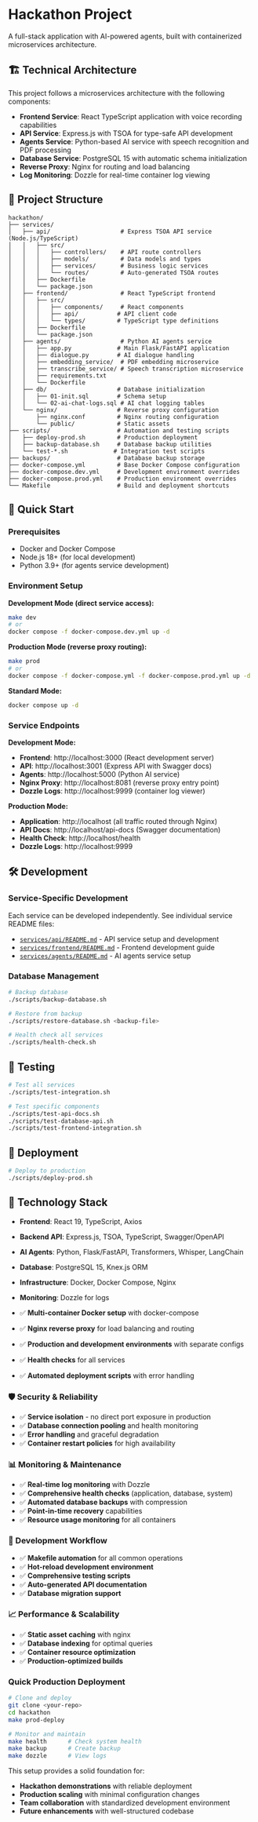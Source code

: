 # Hackathon Project

A full-stack application with AI-powered agents, built with containerized microservices architecture.

## 🏗️ Technical Architecture

This project follows a microservices architecture with the following components:

- **Frontend Service**: React TypeScript application with voice recording capabilities
- **API Service**: Express.js with TSOA for type-safe API development
- **Agents Service**: Python-based AI service with speech recognition and PDF processing
- **Database Service**: PostgreSQL 15 with automatic schema initialization
- **Reverse Proxy**: Nginx for routing and load balancing
- **Log Monitoring**: Dozzle for real-time container log viewing

## 📁 Project Structure

```
hackathon/
├── services/
│   ├── api/                    # Express TSOA API service (Node.js/TypeScript)
│   │   ├── src/
│   │   │   ├── controllers/    # API route controllers
│   │   │   ├── models/         # Data models and types
│   │   │   ├── services/       # Business logic services
│   │   │   └── routes/         # Auto-generated TSOA routes
│   │   ├── Dockerfile
│   │   └── package.json
│   ├── frontend/               # React TypeScript frontend
│   │   ├── src/
│   │   │   ├── components/     # React components
│   │   │   ├── api/           # API client code
│   │   │   └── types/         # TypeScript type definitions
│   │   ├── Dockerfile
│   │   └── package.json
│   ├── agents/                 # Python AI agents service
│   │   ├── app.py             # Main Flask/FastAPI application
│   │   ├── dialogue.py        # AI dialogue handling
│   │   ├── embedding_service/  # PDF embedding microservice
│   │   ├── transcribe_service/ # Speech transcription microservice
│   │   ├── requirements.txt
│   │   └── Dockerfile
│   ├── db/                    # Database initialization
│   │   ├── 01-init.sql        # Schema setup
│   │   └── 02-ai-chat-logs.sql # AI chat logging tables
│   └── nginx/                 # Reverse proxy configuration
│       ├── nginx.conf         # Nginx routing configuration
│       └── public/            # Static assets
├── scripts/                   # Automation and testing scripts
│   ├── deploy-prod.sh         # Production deployment
│   ├── backup-database.sh     # Database backup utilities
│   └── test-*.sh             # Integration test scripts
├── backups/                   # Database backup storage
├── docker-compose.yml         # Base Docker Compose configuration
├── docker-compose.dev.yml     # Development environment overrides
├── docker-compose.prod.yml    # Production environment overrides
└── Makefile                   # Build and deployment shortcuts
```

## 🚀 Quick Start

### Prerequisites

- Docker and Docker Compose
- Node.js 18+ (for local development)
- Python 3.9+ (for agents service development)

### Environment Setup

**Development Mode (direct service access):**
```bash
make dev
# or
docker compose -f docker-compose.dev.yml up -d
```

**Production Mode (reverse proxy routing):**
```bash
make prod
# or
docker compose -f docker-compose.yml -f docker-compose.prod.yml up -d
```

**Standard Mode:**
```bash
docker compose up -d
```

### Service Endpoints

**Development Mode:**
- **Frontend**: http://localhost:3000 (React development server)
- **API**: http://localhost:3001 (Express API with Swagger docs)
- **Agents**: http://localhost:5000 (Python AI service)
- **Nginx Proxy**: http://localhost:8081 (reverse proxy entry point)
- **Dozzle Logs**: http://localhost:9999 (container log viewer)

**Production Mode:**
- **Application**: http://localhost (all traffic routed through Nginx)
- **API Docs**: http://localhost/api-docs (Swagger documentation)
- **Health Check**: http://localhost/health
- **Dozzle Logs**: http://localhost:9999

## 🛠️ Development

### Service-Specific Development

Each service can be developed independently. See individual service README files:

- [`services/api/README.md`](services/api/README.md) - API service setup and development
- [`services/frontend/README.md`](services/frontend/README.md) - Frontend development guide
- [`services/agents/README.md`](services/agents/README.md) - AI agents service setup

### Database Management

```bash
# Backup database
./scripts/backup-database.sh

# Restore from backup
./scripts/restore-database.sh <backup-file>

# Health check all services
./scripts/health-check.sh
```

## 🧪 Testing

```bash
# Test all services
./scripts/test-integration.sh

# Test specific components
./scripts/test-api-docs.sh
./scripts/test-database-api.sh
./scripts/test-frontend-integration.sh
```

## 🚀 Deployment

```bash
# Deploy to production
./scripts/deploy-prod.sh
```

## 📖 Technology Stack

- **Frontend**: React 19, TypeScript, Axios
- **Backend API**: Express.js, TSOA, TypeScript, Swagger/OpenAPI
- **AI Agents**: Python, Flask/FastAPI, Transformers, Whisper, LangChain
- **Database**: PostgreSQL 15, Knex.js ORM
- **Infrastructure**: Docker, Docker Compose, Nginx
- **Monitoring**: Dozzle for logs


- ✅ **Multi-container Docker setup** with docker-compose
- ✅ **Nginx reverse proxy** for load balancing and routing
- ✅ **Production and development environments** with separate configs
- ✅ **Health checks** for all services
- ✅ **Automated deployment scripts** with error handling

### 🛡️ Security & Reliability
- ✅ **Service isolation** - no direct port exposure in production
- ✅ **Database connection pooling** and health monitoring
- ✅ **Error handling** and graceful degradation
- ✅ **Container restart policies** for high availability

### 📊 Monitoring & Maintenance
- ✅ **Real-time log monitoring** with Dozzle
- ✅ **Comprehensive health checks** (application, database, system)
- ✅ **Automated database backups** with compression
- ✅ **Point-in-time recovery** capabilities
- ✅ **Resource usage monitoring** for all containers

### 🚀 Development Workflow
- ✅ **Makefile automation** for all common operations
- ✅ **Hot-reload development environment**
- ✅ **Comprehensive testing scripts**
- ✅ **Auto-generated API documentation**
- ✅ **Database migration support**

### 📈 Performance & Scalability
- ✅ **Static asset caching** with nginx
- ✅ **Database indexing** for optimal queries
- ✅ **Container resource optimization**
- ✅ **Production-optimized builds**

### Quick Production Deployment
```bash
# Clone and deploy
git clone <your-repo>
cd hackathon
make prod-deploy

# Monitor and maintain
make health      # Check system health
make backup      # Create backup
make dozzle      # View logs
```

This setup provides a solid foundation for:
- **Hackathon demonstrations** with reliable deployment
- **Production scaling** with minimal configuration changes
- **Team collaboration** with standardized development environment
- **Future enhancements** with well-structured codebase
